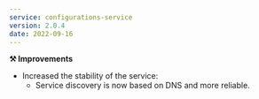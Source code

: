 ```yaml
---
service: configurations-service
version: 2.0.4
date: 2022-09-16
---
```


**⚒️ Improvements**
- Increased the stability of the service:
  - Service discovery is now based on DNS and more reliable.